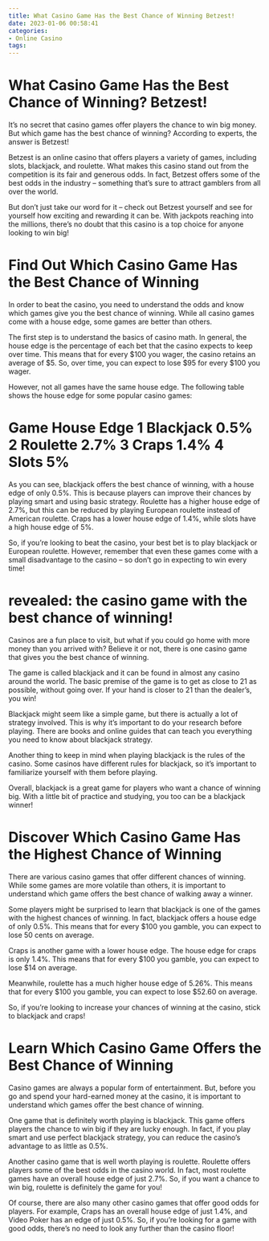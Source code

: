 ```yaml
---
title: What Casino Game Has the Best Chance of Winning Betzest!
date: 2023-01-06 00:58:41
categories:
- Online Casino
tags:
---
```



#  What Casino Game Has the Best Chance of Winning? Betzest!

It’s no secret that casino games offer players the chance to win big money. But which game has the best chance of winning? According to experts, the answer is Betzest!

Betzest is an online casino that offers players a variety of games, including slots, blackjack, and roulette. What makes this casino stand out from the competition is its fair and generous odds. In fact, Betzest offers some of the best odds in the industry – something that’s sure to attract gamblers from all over the world.

But don’t just take our word for it – check out Betzest yourself and see for yourself how exciting and rewarding it can be. With jackpots reaching into the millions, there’s no doubt that this casino is a top choice for anyone looking to win big!

#  Find Out Which Casino Game Has the Best Chance of Winning

In order to beat the casino, you need to understand the odds and know which games give you the best chance of winning. While all casino games come with a house edge, some games are better than others.

The first step is to understand the basics of casino math. In general, the house edge is the percentage of each bet that the casino expects to keep over time. This means that for every $100 you wager, the casino retains an average of $5. So, over time, you can expect to lose $95 for every $100 you wager.

However, not all games have the same house edge. The following table shows the house edge for some popular casino games:

# Game House Edge 1 Blackjack 0.5% 2 Roulette 2.7% 3 Craps 1.4% 4 Slots 5%

As you can see, blackjack offers the best chance of winning, with a house edge of only 0.5%. This is because players can improve their chances by playing smart and using basic strategy. Roulette has a higher house edge of 2.7%, but this can be reduced by playing European roulette instead of American roulette. Craps has a lower house edge of 1.4%, while slots have a high house edge of 5%.

So, if you’re looking to beat the casino, your best bet is to play blackjack or European roulette. However, remember that even these games come with a small disadvantage to the casino – so don’t go in expecting to win every time!

#   revealed: the casino game with the best chance of winning!

Casinos are a fun place to visit, but what if you could go home with more money than you arrived with? Believe it or not, there is one casino game that gives you the best chance of winning.

The game is called blackjack and it can be found in almost any casino around the world. The basic premise of the game is to get as close to 21 as possible, without going over. If your hand is closer to 21 than the dealer’s, you win!

Blackjack might seem like a simple game, but there is actually a lot of strategy involved. This is why it’s important to do your research before playing. There are books and online guides that can teach you everything you need to know about blackjack strategy.

Another thing to keep in mind when playing blackjack is the rules of the casino. Some casinos have different rules for blackjack, so it’s important to familiarize yourself with them before playing.

Overall, blackjack is a great game for players who want a chance of winning big. With a little bit of practice and studying, you too can be a blackjack winner!

#  Discover Which Casino Game Has the Highest Chance of Winning 

There are various casino games that offer different chances of winning. While some games are more volatile than others, it is important to understand which game offers the best chance of walking away a winner. 

Some players might be surprised to learn that blackjack is one of the games with the highest chances of winning. In fact, blackjack offers a house edge of only 0.5%. This means that for every $100 you gamble, you can expect to lose 50 cents on average. 

Craps is another game with a lower house edge. The house edge for craps is only 1.4%. This means that for every $100 you gamble, you can expect to lose $14 on average. 

Meanwhile, roulette has a much higher house edge of 5.26%. This means that for every $100 you gamble, you can expect to lose $52.60 on average. 

So, if you’re looking to increase your chances of winning at the casino, stick to blackjack and craps!

#  Learn Which Casino Game Offers the Best Chance of Winning

Casino games are always a popular form of entertainment. But, before you go and spend your hard-earned money at the casino, it is important to understand which games offer the best chance of winning.

One game that is definitely worth playing is blackjack. This game offers players the chance to win big if they are lucky enough. In fact, if you play smart and use perfect blackjack strategy, you can reduce the casino’s advantage to as little as 0.5%.

Another casino game that is well worth playing is roulette. Roulette offers players some of the best odds in the casino world. In fact, most roulette games have an overall house edge of just 2.7%. So, if you want a chance to win big, roulette is definitely the game for you!

Of course, there are also many other casino games that offer good odds for players. For example, Craps has an overall house edge of just 1.4%, and Video Poker has an edge of just 0.5%. So, if you’re looking for a game with good odds, there’s no need to look any further than the casino floor!